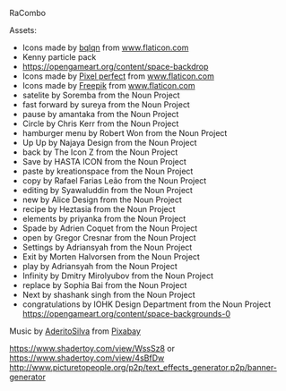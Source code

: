 RaCombo

Assets: 
 * <div>Icons made by <a href="https://www.flaticon.com/authors/bqlqn" title="bqlqn">bqlqn</a> from <a href="https://www.flaticon.com/" title="Flaticon">www.flaticon.com</a></div>
 * Kenny particle pack
 * https://opengameart.org/content/space-backdrop
 * <div>Icons made by <a href="https://www.flaticon.com/authors/pixel-perfect" title="Pixel perfect">Pixel perfect</a> from <a href="https://www.flaticon.com/" title="Flaticon">www.flaticon.com</a></div>
 * <div>Icons made by <a href="https://www.freepik.com" title="Freepik">Freepik</a> from <a href="https://www.flaticon.com/" title="Flaticon">www.flaticon.com</a></div>
 * satelite by Soremba from the Noun Project
 * fast forward by sureya from the Noun Project
 * pause by amantaka from the Noun Project
 * Circle by Chris Kerr from the Noun Project
 * hamburger menu by Robert Won from the Noun Project
 * Up Up by Najaya Design from the Noun Project
 * back by The Icon Z from the Noun Project
 * Save by HASTA ICON from the Noun Project
 * paste by kreationspace from the Noun Project
 * copy by Rafael Farias Leão from the Noun Project
 * editing by Syawaluddin from the Noun Project
 * new by Alice Design from the Noun Project
 * recipe by Heztasia from the Noun Project
 * elements by priyanka from the Noun Project
 * Spade by Adrien Coquet from the Noun Project
 * open by Gregor Cresnar from the Noun Project
 * Settings by Adriansyah from the Noun Project
 * Exit by Morten Halvorsen from the Noun Project
 * play by Adriansyah from the Noun Project
 * Infinity by Dmitry Mirolyubov from the Noun Project
 * replace by Sophia Bai from the Noun Project
 * Next by shashank singh from the Noun Project
 * congratulations by IOHK Design Department from the Noun Project
 https://opengameart.org/content/space-backgrounds-0

 Music by <a href="/users/aderitosilva-18974644/?tab=audio&amp;utm_source=link-attribution&amp;utm_medium=referral&amp;utm_campaign=audio&amp;utm_content=4314">AderitoSilva</a> from <a href="https://pixabay.com/?utm_source=link-attribution&amp;utm_medium=referral&amp;utm_campaign=music&amp;utm_content=4314">Pixabay</a>

 https://www.shadertoy.com/view/WssSz8
 or
 https://www.shadertoy.com/view/4sBfDw
 http://www.picturetopeople.org/p2p/text_effects_generator.p2p/banner-generator